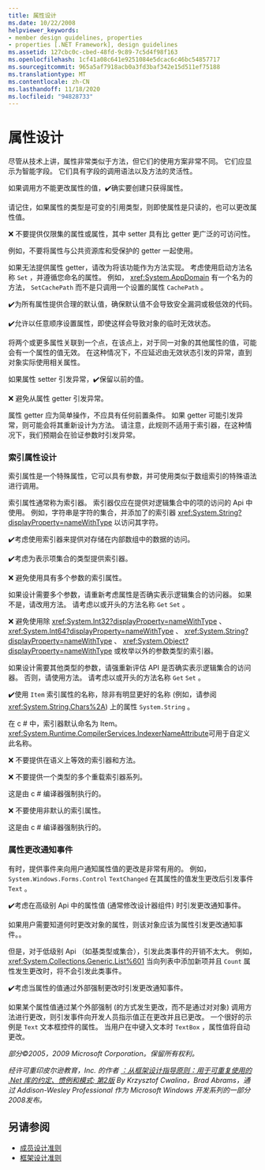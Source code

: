 ```yaml
---
title: 属性设计
ms.date: 10/22/2008
helpviewer_keywords:
- member design guidelines, properties
- properties [.NET Framework], design guidelines
ms.assetid: 127cbc0c-cbed-48fd-9c89-7c5d4f98f163
ms.openlocfilehash: 1cf41a08c641e9251084e5dcac6c46bc54857717
ms.sourcegitcommit: 965a5af7918acb0a3fd3baf342e15d511ef75188
ms.translationtype: MT
ms.contentlocale: zh-CN
ms.lasthandoff: 11/18/2020
ms.locfileid: "94828733"
---
```

# <a name="property-design"></a>属性设计
尽管从技术上讲，属性非常类似于方法，但它们的使用方案非常不同。 它们应显示为智能字段。 它们具有字段的调用语法以及方法的灵活性。

 如果调用方不能更改属性的值，✔️确实要创建只获得属性。

 请记住，如果属性的类型是可变的引用类型，则即使属性是只读的，也可以更改属性值。

 ❌ 不要提供仅限集的属性或属性，其中 setter 具有比 getter 更广泛的可访问性。

 例如，不要将属性与公共资源库和受保护的 getter 一起使用。

 如果无法提供属性 getter，请改为将该功能作为方法实现。 考虑使用启动方法名称 `Set` ，并遵循您命名的属性。 例如， <xref:System.AppDomain> 有一个名为的方法， `SetCachePath` 而不是只调用一个设置的属性 `CachePath` 。

 ✔️为所有属性提供合理的默认值，确保默认值不会导致安全漏洞或极低效的代码。

 ✔️允许以任意顺序设置属性，即使这样会导致对象的临时无效状态。

 将两个或更多属性关联到一个点，在该点上，对于同一对象的其他属性的值，可能会有一个属性的值无效。 在这种情况下，不应延迟由无效状态引发的异常，直到对象实际使用相关属性。

 如果属性 setter 引发异常，✔️保留以前的值。

 ❌ 避免从属性 getter 引发异常。

 属性 getter 应为简单操作，不应具有任何前置条件。 如果 getter 可能引发异常，则可能会将其重新设计为方法。 请注意，此规则不适用于索引器，在这种情况下，我们预期会在验证参数时引发异常。

### <a name="indexed-property-design"></a>索引属性设计
 索引属性是一个特殊属性，它可以具有参数，并可使用类似于数组索引的特殊语法进行调用。

 索引属性通常称为索引器。 索引器仅应在提供对逻辑集合中的项的访问的 Api 中使用。 例如，字符串是字符的集合，并添加了的索引器 <xref:System.String?displayProperty=nameWithType> 以访问其字符。

 ✔️考虑使用索引器来提供对存储在内部数组中的数据的访问。

 ✔️考虑为表示项集合的类型提供索引器。

 ❌ 避免使用具有多个参数的索引属性。

 如果设计需要多个参数，请重新考虑属性是否确实表示逻辑集合的访问器。 如果不是，请改用方法。 请考虑以或开头的方法名称 `Get` `Set` 。

 ❌ 避免使用除 <xref:System.Int32?displayProperty=nameWithType> 、 <xref:System.Int64?displayProperty=nameWithType> 、 <xref:System.String?displayProperty=nameWithType> 、 <xref:System.Object?displayProperty=nameWithType> 或枚举以外的参数类型的索引器。

 如果设计需要其他类型的参数，请强重新评估 API 是否确实表示逻辑集合的访问器。 否则，请使用方法。 请考虑以或开头的方法名称 `Get` `Set` 。

 ✔️使用 `Item` 索引属性的名称，除非有明显更好的名称 (例如，请参阅 <xref:System.String.Chars%2A>) 上的属性 `System.String` 。

 在 c # 中，索引器默认命名为 Item。 <xref:System.Runtime.CompilerServices.IndexerNameAttribute>可用于自定义此名称。

 ❌ 不要提供在语义上等效的索引器和方法。

 ❌ 不要提供一个类型的多个重载索引器系列。

 这是由 c # 编译器强制执行的。

 ❌ 不要使用非默认的索引属性。

 这是由 c # 编译器强制执行的。

### <a name="property-change-notification-events"></a>属性更改通知事件
 有时，提供事件来向用户通知属性值的更改是非常有用的。 例如， `System.Windows.Forms.Control` `TextChanged` 在其属性的值发生更改后引发事件 `Text` 。

 ✔️考虑在高级别 Api 中的属性值 (通常修改设计器组件) 时引发更改通知事件。

 如果用户需要知道何时更改对象的属性，则该对象应该为属性引发更改通知事件。。

 但是，对于低级别 Api （如基类型或集合），引发此类事件的开销不太大。 例如， <xref:System.Collections.Generic.List%601> 当向列表中添加新项并且 `Count` 属性发生更改时，将不会引发此类事件。

 ✔️考虑当属性的值通过外部强制更改时引发更改通知事件。

 如果某个属性值通过某个外部强制 (的方式发生更改，而不是通过对对象) 调用方法进行更改，则引发事件向开发人员指示值正在更改并且已更改。 一个很好的示例是 `Text` 文本框控件的属性。 当用户在中键入文本时 `TextBox` ，属性值将自动更改。

 *部分©2005，2009 Microsoft Corporation。保留所有权利。*

 *经许可重印皮尔逊教育，Inc. 的作者 [：从框架设计指导原则：用于可重复使用的 .Net 库的约定、惯例和模式; 第2版](https://www.informit.com/store/framework-design-guidelines-conventions-idioms-and-9780321545619) By Krzysztof Cwalina，Brad Abrams，通过 Addison-Wesley Professional 作为 Microsoft Windows 开发系列的一部分2008发布。*

## <a name="see-also"></a>另请参阅

- [成员设计准则](member.md)
- [框架设计准则](index.md)
